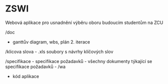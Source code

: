 # ZSWI
Webová aplikace pro usnadnění výběru oboru budoucím studentům na ZCU


/doc
   - ganttův diagram, wbs, plán 2. iterace
   
   /klicova slova
       - .xls soubory s návrhy klíčových slov
   
   /specifikace
       - specifikace požadavků - všechny dokumenty týkající se specifikace požadavků
       - 
/wa
   - kód aplikace
